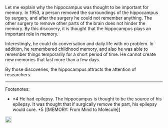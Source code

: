 
Let me explain why the hippocampus was thought to be important for memory. In 1953, a person removed the surroundings of the hippocampus by surgery, and after the surgery he could not remember anything. The other surgery to remove other parts of the brain does not hinder the memory. By this discovery, it is thought that the hippocampus plays an important role in memory.

Interestingly, he could do conversation and daily life with no problem. In addition, he remembered childhood memory, and also he was able to remember things temporarily for a short period of time. He cannot create new memories that last more than a few days.

By those discoveries, the hippocampus attracts the attention of researchers.

---

Footenotes:

- *4 He had epilepsy. The hippocampus is thought to be the source of his epilepsy. It was thought that if surgically remove the part, his epilepsy would cure.
*5  [[MEMORY: From Mind to Molecule]]

<img src='https://scrapbox.io/api/pages/nishio/en/icon' alt='en.icon' height="19.5"/>